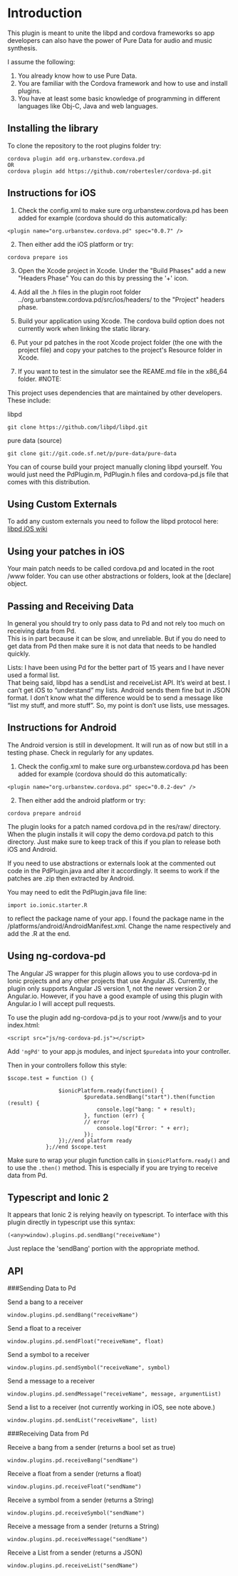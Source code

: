# Introduction
This plugin is meant to unite the libpd and cordova frameworks so app developers can 
also have the power of Pure Data for audio and music synthesis.  

I assume the following:
1) You already know how to use Pure Data.
2) You are familiar with the Cordova framework and how to use and install plugins.
3) You have at least some basic knowledge of programming in different languages like Obj-C, Java and web languages.
 
## Installing the library

To clone the repository to the root plugins folder try:
```
cordova plugin add org.urbanstew.cordova.pd 
OR
cordova plugin add https://github.com/robertesler/cordova-pd.git
```
## Instructions for iOS
1) Check the config.xml to make sure org.urbanstew.cordova.pd has been added for example (cordova should do this automatically:
```
<plugin name="org.urbanstew.cordova.pd" spec="0.0.7" />
```
2) Then either add the iOS platform or try:
```
cordova prepare ios
```

3) Open the Xcode project in Xcode. Under the "Build Phases" add a new "Headers Phase"
 You can do this by pressing the '+' icon.

4) Add all the .h files in the plugin root folder ../org.urbanstew.cordova.pd/src/ios/headers/
  to the "Project" headers phase.

5) Build your application using Xcode.  The cordova build option does not currently work when
  linking the static library.

6) Put your pd patches in the root Xcode project folder (the one with the project file) and copy your patches to the project's Resource folder in Xcode.

7) If you want to test in the simulator see the REAME.md file in the x86_64 folder.
#NOTE:

 This project uses dependencies that are maintained by other developers.  These include:

libpd 
```
git clone https://github.com/libpd/libpd.git
```
pure data (source)
```
git clone git://git.code.sf.net/p/pure-data/pure-data
```

You can of course build your project manually cloning libpd yourself.  You would just need the 
PdPlugin.m, PdPlugin.h files and cordova-pd.js file that comes with this distribution.

## Using Custom Externals
To add any custom externals you need to follow the libpd protocol here:
[libpd iOS wiki](https://github.com/libpd/pd-for-ios/wiki/ios) 

## Using your patches in iOS
Your main patch needs to be called cordova.pd and located in the root /www folder.  You can use
other abstractions or folders, look at the [declare] object.

## Passing and Receiving Data 
In general you should try to only pass data to Pd and not rely too much on receiving data from Pd.  
This is in part because it can be slow, and unreliable.  But if you do need to get data from Pd then
make sure it is not data that needs to be handled quickly. 

Lists: I have been using Pd for the better part of 15 years and I have never used a formal list.  
That being said, libpd has a sendList and receiveList API.  It’s weird at best.  I can’t get iOS to 
“understand” my lists.  Android sends them fine but in JSON format.  I don’t know what the 
difference would be to send a message like “list my stuff, and more stuff”.  So, my point is
don’t use lists, use messages.

## Instructions for Android 

The Android version is still in development.  It will run as of now but still in a testing phase. 
Check in regularly for any updates.  

1) Check the config.xml to make sure org.urbanstew.cordova.pd has been added for example (cordova should do this automatically:
```
<plugin name="org.urbanstew.cordova.pd" spec="0.0.2-dev" />
```
2) Then either add the android platform or try:
```
cordova prepare android
```
The plugin looks for a patch named cordova.pd in the res/raw/ directory.  When the plugin installs
it will copy the demo cordova.pd patch to this directory.  Just make sure to keep track of this if 
you plan to release both iOS and Android.  

If you need to use abstractions or externals look at the commented out code in the PdPlugin.java and alter it accordingly.  It seems to work if the patches are .zip then extracted by Android.

You may need to edit the PdPlugin.java file line: 
```
import io.ionic.starter.R
```
to reflect the package name of your app.  I found the package name in the /platforms/android/AndroidManifest.xml.  Change the name respectively and add the .R at the end. 

## Using ng-cordova-pd

The Angular JS wrapper for this plugin allows you to use cordova-pd in Ionic
projects and any other projects that use Angular JS.  Currently, the plugin only supports Angular JS version 1, not the newer version 2 or Angular.io.
However, if you have a good example of using this plugin with Angular.io I will accept pull requests.  

To use the plugin add ng-cordova-pd.js to your root /www/js and  to your index.html:
```
<script src="js/ng-cordova-pd.js"></script>
```
Add ```'ngPd'``` to your app.js modules, and inject ```$puredata``` into your 
controller. 

Then in your controllers follow this style:
```
$scope.test = function () {
            
                $ionicPlatform.ready(function() {
                        $puredata.sendBang("start").then(function (result) {
                            console.log("bang: " + result);
                        }, function (err) {
                        // error
                            console.log("Error: " + err);
                        });
                });//end platform ready
            };//end $scope.test
```
Make sure to wrap your plugin function calls in ```$ionicPlatform.ready()``` and 
to use the ```.then()``` method.  This is especially if you are trying to receive
data from Pd.  

## Typescript and Ionic 2
  It appears that Ionic 2 is relying heavily on typescript.  To interface with this plugin directly in typescript use this syntax:
  ```
(<any>window).plugins.pd.sendBang("receiveName")
```
Just replace the 'sendBang' portion with the appropriate method.

## API

###Sending Data to Pd

Send a bang to a receiver
```
window.plugins.pd.sendBang("receiveName")
```
Send a float to a receiver
```
window.plugins.pd.sendFloat("receiveName", float)
```
Send a symbol to a receiver
```
window.plugins.pd.sendSymbol("receiveName", symbol)
```
Send a message to a receiver
```
window.plugins.pd.sendMessage("receiveName", message, argumentList)
```
Send a list to a receiver (not currently working in iOS, see note above.)
```
window.plugins.pd.sendList("receiveName", list)
```

###Receiving Data from Pd

Receive a bang from a sender (returns a bool set as true)
```
window.plugins.pd.receiveBang("sendName")
```
Receive a float from a sender (returns a float)
```
window.plugins.pd.receiveFloat("sendName")
```
Receive a symbol from a sender (returns a String)
```
window.plugins.pd.receiveSymbol("sendName")
```
Receive a message from a sender (returns a String)
```
window.plugins.pd.receiveMessage("sendName")
```
Receive a List from a sender (returns a JSON)
```
window.plugins.pd.receiveList("sendName")
```

